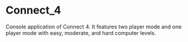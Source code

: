 # Connect_4
Console application of Connect 4. It features two player mode and one player mode with easy, moderate, and hard computer levels.
